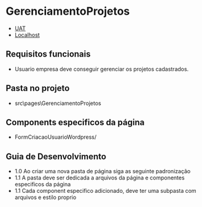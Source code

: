 # GerenciamentoProjetos

- [UAT](https://web.opti.marketing/GerenciamentoProjetos)
- [Localhost](http://localhost:3000/GerenciamentoProjetos)
 
## Requisitos funcionais

- Usuario empresa deve conseguir gerenciar os projetos cadastrados.
 

## Pasta no projeto
- src\pages\GerenciamentoProjetos


## Components especificos da página
- FormCriacaoUsuarioWordpress/


## Guia de Desenvolvimento

- 1.0 Ao criar uma nova pasta de página siga as seguinte padronização
- 1.1 A pasta deve ser dedicada a arquivos da página e componentes especificos da página
- 1.1 Cada component especifico adicionado, deve ter uma subpasta com arquivos e estilo proprio
